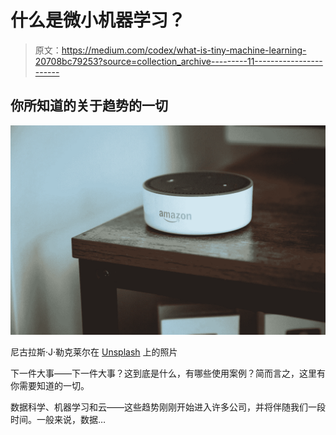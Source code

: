 # 什么是微小机器学习？

> 原文：<https://medium.com/codex/what-is-tiny-machine-learning-20708bc79253?source=collection_archive---------11----------------------->

## 你所知道的关于趋势的一切

![](img/ef2ae5d2c6924f2842210ddc5787a1da.png)

尼古拉斯·J·勒克莱尔在 [Unsplash](https://unsplash.com/s/photos/alexa?utm_source=unsplash&utm_medium=referral&utm_content=creditCopyText) 上的照片

下一件大事——下一件大事？这到底是什么，有哪些使用案例？简而言之，这里有你需要知道的一切。

数据科学、机器学习和云——这些趋势刚刚开始进入许多公司，并将伴随我们一段时间。一般来说，数据…